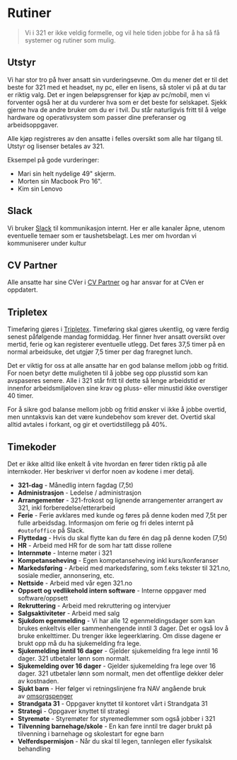 # Rutiner

> Vi i 321 er ikke veldig formelle, og vil hele tiden jobbe for å ha så få systemer og rutiner som mulig.

## Utstyr

Vi har stor tro på hver ansatt sin vurderingsevne. Om du mener det er til det beste for 321 med et headset, ny pc, eller en lisens, så stoler vi på at du tar er riktig valg. Det er ingen beløpsgrenser for kjøp av pc/mobil, men vi forventer også her at du vurderer hva som er det beste for selskapet. Sjekk gjerne hva de andre bruker om du er i tvil. Du står naturligvis fritt til å velge hardware og operativsystem som passer dine preferanser og arbeidsoppgaver.

Alle kjøp registreres av den ansatte i felles oversikt som alle har tilgang til. Utstyr og lisenser betales av 321.

Eksempel på gode vurderinger:

- Mari sin helt nydelige 49" skjerm.
- Morten sin Macbook Pro 16".
- Kim sin Lenovo

## Slack

Vi bruker [Slack](https://slack.com/) til kommunikasjon internt. Her er alle kanaler åpne, utenom eventuelle temaer som er taushetsbelagt. Les mer om hvordan vi kommuniserer under kultur

## CV Partner

Alle ansatte har sine CVer i [CV Partner](https://cvpartner.com) og har ansvar for at CVen er oppdatert.

## Tripletex

Timeføring gjøres i [Tripletex](https://www.tripletex.no/). Timeføring skal gjøres ukentlig, og være ferdig senest påfølgende mandag formiddag. Her finner hver ansatt oversikt over mertid, ferie og kan registerer eventuelle utlegg. Det føres 37,5 timer på en normal arbeidsuke, det utgjør 7,5 timer per dag fraregnet lunch.

Det er viktig for oss at alle ansatte har en god balanse mellom jobb og fritid. For noen betyr dette muligheten til å jobbe seg opp plusstid som kan avspaseres senere. Alle i 321 står fritt til dette så lenge arbeidstid er innenfor arbeidsmiljøloven sine krav og pluss- eller minustid ikke overstiger 40 timer.

For å sikre god balanse mellom jobb og fritid ønsker vi ikke å jobbe overtid, men unntaksvis kan det være kundebehov som krever det. Overtid skal alltid avtales i forkant, og gir et overtidstillegg på 40%.

## Timekoder

Det er ikke alltid like enkelt å vite hvordan en fører tiden riktig på alle internkoder. Her beskriver vi derfor noen av kodene i mer detalj.

- __321-dag__ - Månedlig intern fagdag (7,5t)
- __Administrasjon__ - Ledelse / administrasjon
- __Arrangementer__ - 321-frokost og lignende arrangementer arrangert av 321, inkl forberedelse/etterarbeid
- __Ferie__ - Ferie avklares med kunde og føres på denne koden med 7,5t per fulle arbeidsdag. Informasjon om ferie og fri deles internt på `#outofoffice` på Slack.
- __Flyttedag__ - Hvis du skal flytte kan du føre én dag på denne koden (7,5t)
- __HR__ - Arbeid med HR for de som har tatt disse rollene
- __Internmøte__ - Interne møter i 321
- __Kompetanseheving__ - Egen kompetanseheving inkl kurs/konferanser
- __Markedsføring__ - Arbeid med markedsføring, som f.eks tekster til 321.no, sosiale medier, annonsering, etc.
- __Nettside__ - Arbeid med vår egen 321.no
- __Oppsett og vedlikehold intern software__ - Interne oppgaver med software/oppsett
- __Rekruttering__ - Arbeid med rekruttering og intervjuer
- __Salgsaktiviteter__ - Arbeid med salg
- __Sjukdom egenmelding__ - Vi har alle 12 egenmeldingsdager som kan brukes enkeltvis eller sammenhengende inntil 3 dager. Det er også lov å bruke enkelttimer. Du trenger ikke legeerklæring. Om disse dagene er brukt opp må du ha sjukemelding fra lege.
- __Sjukemelding inntil 16 dager__ - Gjelder sjukemelding fra lege inntil 16 dager. 321 utbetaler lønn som normalt.
- __Sjukemelding over 16 dager__ - Gjelder sjukemelding fra lege over 16 dager. 321 utbetaler lønn som normalt, men det offentlige dekker deler av kostnaden.
- __Sjukt barn__ - Her følger vi retningslinjene fra NAV angående bruk av [omsorgspenger](https://www.nav.no/omsorgspenger)
- __Strandgata 31__ - Oppgaver knyttet til kontoret vårt i Strandgata 31
- __Strategi__ - Oppgaver knyttet til strategi
- __Styremøte__ - Styremøter for styremedlemmer som også jobber i 321
- __Tilvenning barnehage/skole__ - En kan føre inntil tre dager brukt på tilvenning i barnehage og skolestart for egne barn
- __Velferdspermisjon__ - Når du skal til legen, tannlegen eller fysikalsk behandling

